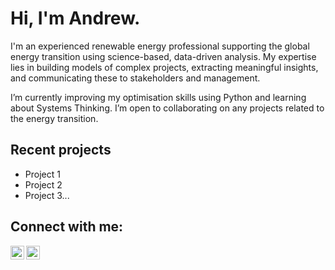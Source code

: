 <h1>Hi, I'm Andrew.</h1>

I'm an experienced renewable energy professional supporting the global energy transition using science-based, data-driven analysis. My expertise lies in building models of complex projects, extracting meaningful insights, and communicating these to stakeholders and management. 

I’m currently improving my optimisation skills using Python and learning about Systems Thinking. I’m open to collaborating on any projects related to the energy transition. 

<h2>Recent projects</h2>

- Project 1
- Project 2
- Project 3...

<h2> Connect with me:</h2>

[<img align="left" alt="JoshMadakor | LinkedIn" width="22px" src="https://cdn.jsdelivr.net/npm/simple-icons@v3/icons/linkedin.svg" />][linkedin]
[<img align="left" alt="JoshMadakor | Instagram" width="22px" src="https://cdn.jsdelivr.net/npm/simple-icons@v3/icons/gmail.svg" />][email]

[email]: andjmcgregor@gmail.com
[linkedin]: https://linkedin.com/in/andrew-mcgregor-664830101

<!---
andrew-mc-gregor/andrew-mc-gregor is a ✨ special ✨ repository because its `README.md` (this file) appears on your GitHub profile.
You can click the Preview link to take a look at your changes.
--->
